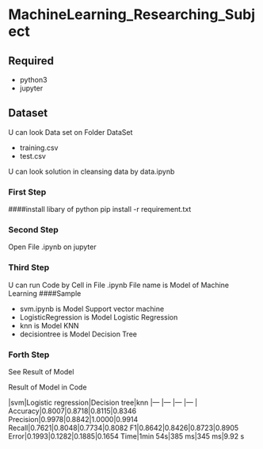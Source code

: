 # MachineLearning_Researching_Subject

## Required
* python3
* jupyter

## Dataset
U can look Data set on Folder DataSet
* training.csv
* test.csv

U can look solution in cleansing data by data.ipynb

### First Step 
####install libary of python
pip install -r requirement.txt

### Second Step
Open File .ipynb on jupyter

### Third Step
U can run Code by Cell in File .ipynb
File name is Model of Machine Learning
####Sample
* svm.ipynb is Model Support vector machine
* LogisticRegression is Model Logistic Regression
* knn is Model KNN
* decisiontree is Model Decision Tree

### Forth Step
See Result of Model

Result of Model in Code
  
|svm|Logistic regression|Decision tree|knn
|— |— |— |— |
Accuracy|0.8007|0.8718|0.8115|0.8346
Precision|0.9978|0.8842|1.0000|0.9914
Recall|0.7621|0.8048|0.7734|0.8082
F1|0.8642|0.8426|0.8723|0.8905
Error|0.1993|0.1282|0.1885|0.1654
Time|1min 54s|385 ms|345 ms|9.92 s
